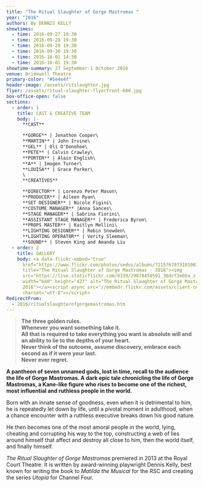 ```yaml
---
title: "The Ritual Slaughter of Gorge Mastromas "
year: "2016"
authors: By DENNIS KELLY
showtimes:
  - time: 2016-09-27 19:30
  - time: 2016-09-28 19:30
  - time: 2016-09-29 19:30
  - time: 2016-09-30 19:30
  - time: 2016-10-01 14:30
  - time: 2016-10-01 19:30
showtime-summary: 27 September-1 October 2016
venue: Bridewell Theatre
primary-color: "#5e4e4f"
header-image: /assets/ritslaughter.jpg
flyer: /assets/ritual-slaughter-flyerfront-600.jpg
box-office-open: false
sections:
  - order: 1
    title: CAST & CREATIVE TEAM
    body: |-
      **CAST**

      **GORGE** | Jonathon Cooper\
      **MARTIN** | John Irvine\
      **GEL** | Oli O'Donohoe\
      **PETE** | Calvin Crawley\
      **PORTER** | Alain English\
      **A** | Imogen Turner\
      **LOUISA** | Grace Parker\
      \
      **CREATIVES**

      **DIRECTOR** | Lorenzo Peter Mason\
      **PRODUCER** | Aileen Ryan\
      **SET DESIGNER** | Nicole Figini\
      **COSTUME MANAGER** |Anna Sances\
      **STAGE MANAGER** | Sabrina Fiorini\
      **ASSISTANT STAGE MANAGER** | Frederica Byron\
      **PROPS MASTER** | Kaitlyn Mellini\
      **LIGHTING DESIGNER** | Robin Snowden\
      **LIGHTING OPERATOR** | Verity Sleeman\
      **SOUND** | Steven King and Amanda Liu
  - order: 2
    title: GALLERY
    body: <a data-flickr-embed="true"
      href="https://www.flickr.com/photos/sedos/albums/72157670731019014"
      title="The Ritual Slaughter of Gorge Mastromas - 2016"><img
      src="https://live.staticflickr.com/8339/29878458591_36dcf3e6ba_z.jpg"
      width="640" height="427" alt="The Ritual Slaughter of Gorge Mastromas -
      2016"></a><script async src="//embedr.flickr.com/assets/client-code.js"
      charset="utf-8"></script>
RedirectFrom:
  - 2016/ritualslaughterofgorgemastromas.htm
---
```

> **The three golden rules.**\
> **Whenever you want something take it.**\
> **All that is required to take everything you want is absolute will and an ability to lie to the depths of your heart.**\
> **Never think of the outcome, assume discovery, embrace each second as if it were your last.**\
> **Never ever regret.**

**A pantheon of seven unnamed gods, lost in time, recall to the audience the life of Gorge Mastromas. A dark epic tale chronicling the life of Gorge Mastromas, a Kane-like figure who rises to become one of the richest, most influential and ruthless people in the world.**

Born with an innate sense of goodness, even when it is detrimental to him, he is repeatedly let down by life, until a pivotal moment in adulthood, when a chance encounter with a ruthless executive breaks down his good nature.

He then becomes one of the most amoral people in the world, lying, cheating and corrupting his way to the top, constructing a web of lies around himself that affect and destroy all close to him, then the world itself, and finally himself.

*The Ritual Slaughter of Gorge Mastromas* premiered in 2013 at the Royal Court Theatre. It is written by award-winning playwright Dennis Kelly, best known for writing the book to *Matilda the Musical* for the RSC and creating the series *Utopia* for Channel Four.
